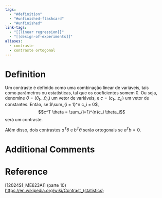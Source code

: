 ```yaml
---
tags:
  - "#definition"
  - "#unfinished-flashcard"
  - "#unfinished"
link-tags:
  - "[[linear regression]]"
  - "[[design-of-experiments]]"
aliases:
  - contraste
  - contraste ortogonal
---
```

# Definition 
Um contraste é definido como uma combinação linear de variáveis, tais como parâmetros ou estatísticas, tal que os coeficientes somem 0. Ou seja, denomine $\theta = (\theta_1 \dots \theta_n)$ um vetor de variáveis, e $c = (c_1 \dots c_n)$ um vetor de constantes. Então, se $\sum_{i = 1}^n c_i = 0$, $$c^T \theta = \sum_{i=1}^{n}c_i \theta_i$$ será um contraste.

Além disso, dois contrastes $a^T \theta$ e $b^T \theta$ serão ortogonais se $a^T b = 0$.
# Additional Comments


# Reference
[[2024S1_ME623A]] (parte 10)
https://en.wikipedia.org/wiki/Contrast_(statistics)



